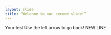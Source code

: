 ```yaml
---
layout: slide
title: “Welcome to our second slide!”
---
```

Your test
Use the left arrow to go back!
NEW LINE
